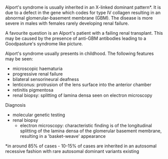 Alport's syndrome is usually inherited in an X\-linked dominant pattern\*. It is due to a defect in the gene which codes for type IV collagen resulting in an abnormal glomerular\-basement membrane (GBM). The disease is more severe in males with females rarely developing renal failure.  
  
A favourite question is an Alport's patient with a failing renal transplant. This may be caused by the presence of anti\-GBM antibodies leading to a Goodpasture's syndrome like picture.  
  
Alport's syndrome usually presents in childhood. The following features may be seen:  
* microscopic haematuria
* progressive renal failure
* bilateral sensorineural deafness
* lenticonus: protrusion of the lens surface into the anterior chamber
* retinitis pigmentosa
* renal biopsy: splitting of lamina densa seen on electron microscopy

  
Diagnosis  
* molecular genetic testing
* renal biopsy
	+ electron microscopy: characteristic finding is of the longitudinal splitting of the lamina densa of the glomerular basement membrane, resulting in a 'basket\-weave' appearance

  
\*in around 85% of cases \- 10\-15% of cases are inherited in an autosomal recessive fashion with rare autosomal dominant variants existing